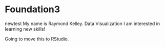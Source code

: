 # Foundation3
newtest
My name is Raymond Kelley.
Data Visualization
I am interested in learning new skills!

Going to move this to RStudio.

